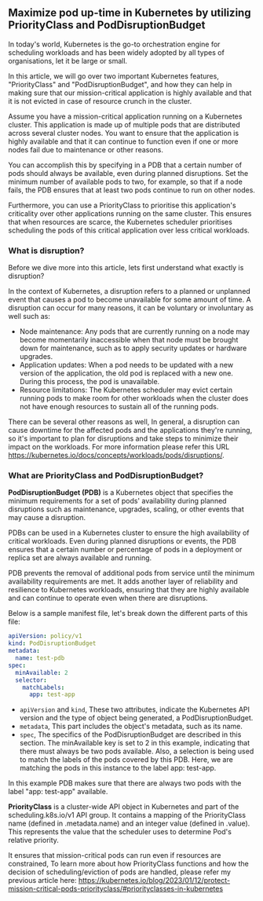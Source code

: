 ## Maximize pod up-time in Kubernetes by utilizing PriorityClass and PodDisruptionBudget ##

In today's world, Kubernetes is the go-to orchestration engine for scheduling workloads and has been widely adopted by all types of organisations, let it be large or small.

In this article, we will go over two important Kubernetes features, "PriorityClass" and "PodDisruptionBudget", and how they can help in making sure that our mission-critical application is highly available and that it is not evicted in case of resource crunch in the cluster.

Assume you have a mission-critical application running on a Kubernetes cluster. This application is made up of multiple pods that are distributed across several cluster nodes. You want to ensure that the application is highly available and that it can continue to function even if one or more nodes fail due to maintenance or other reasons.

You can accomplish this by specifying in a PDB that a certain number of pods should always be available, even during planned disruptions. Set the minimum number of available pods to two, for example, so that if a node fails, the PDB ensures that at least two pods continue to run on other nodes.

Furthermore, you can use a PriorityClass to prioritise this application's criticality over other applications running on the same cluster. This ensures that when resources are scarce, the Kubernetes scheduler prioritises scheduling the pods of this critical application over less critical workloads.


### What is disruption? ###

Before we dive more into this article, lets first understand what exactly is disruption?

In the context of Kubernetes, a disruption refers to a planned or unplanned event that causes a pod to become unavailable for some amount of time. A disruption can occur for many reasons, it can be voluntary or involuntary as well such as:
- Node maintenance: Any pods that are currently running on a node may become momentarily inaccessible when that node must be brought down for maintenance, such as to apply security updates or hardware upgrades.
- Application updates: When a pod needs to be updated with a new version of the application, the old pod is replaced with a new one. During this process, the pod is unavailable.
- Resource limitations: The Kubernetes scheduler may evict certain running pods to make room for other workloads when the cluster does not have enough resources to sustain all of the running pods.

There can be several other reasons as well, In general, a disruption can cause downtime for the affected pods and the applications they're running, so it's important to plan for disruptions and take steps to minimize their impact on the workloads. For more information please refer this URL https://kubernetes.io/docs/concepts/workloads/pods/disruptions/. 


### What are PriorityClass and PodDisruptionBudget? ###

**PodDisruptionBudget (PDB)** is a Kubernetes object that specifies the minimum requirements for a set of pods' availability during planned disruptions such as maintenance, upgrades, scaling, or other events that may cause a disruption.

PDBs can be used in a Kubernetes cluster to ensure the high availability of critical workloads. Even during planned disruptions or events, the PDB ensures that a certain number or percentage of pods in a deployment or replica set are always available and running.

PDB prevents the removal of additional pods from service until the minimum availability requirements are met. It adds another layer of reliability and resilience to Kubernetes workloads, ensuring that they are highly available and can continue to operate even when there are disruptions.

Below is a sample manifest file, let's break down the different parts of this file:

```yaml
apiVersion: policy/v1
kind: PodDisruptionBudget
metadata:
  name: test-pdb
spec:
  minAvailable: 2
  selector:
    matchLabels:
      app: test-app
```

- `apiVersion` and `kind`, These two attributes, indicate the Kubernetes API version and the type of object being generated, a PodDisruptionBudget.
- `metadata`, This part includes the object's metadata, such as its name.
- `spec`, The specifics of the PodDisruptionBudget are described in this section. The minAvailable key is set to 2 in this example, indicating that there must always be two pods available. Also, a selection is being used to match the labels of the pods covered by this PDB. Here, we are matching the pods in this instance to the label app: test-app.

In this example PDB makes sure that there are always two pods with the label "app: test-app" available.

**PriorityClass** is a cluster-wide API object in Kubernetes and part of the scheduling.k8s.io/v1 API group. It contains a mapping of the PriorityClass name (defined in .metadata.name) and an integer value (defined in .value). This represents the value that the scheduler uses to determine Pod's relative priority.

It ensures that mission-critical pods can run even if resources are constrained, To learn more about how PriorityClass functions and how the decision of scheduling/eviction of pods are handled, please refer my previous article here: https://kubernetes.io/blog/2023/01/12/protect-mission-critical-pods-priorityclass/#priorityclasses-in-kubernetes 

